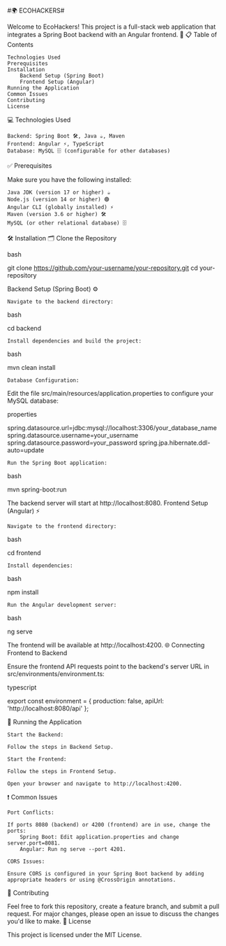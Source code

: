 #🌍 ECOHACKERS#

Welcome to EcoHackers! This project is a full-stack web application that integrates a Spring Boot backend with an Angular frontend. 🚀
📋 Table of Contents

    Technologies Used
    Prerequisites
    Installation
        Backend Setup (Spring Boot)
        Frontend Setup (Angular)
    Running the Application
    Common Issues
    Contributing
    License

💻 Technologies Used

    Backend: Spring Boot 🛠️, Java ☕, Maven
    Frontend: Angular ⚡, TypeScript
    Database: MySQL 🗄️ (configurable for other databases)

✅ Prerequisites

Make sure you have the following installed:

    Java JDK (version 17 or higher) ☕
    Node.js (version 14 or higher) 🟢
    Angular CLI (globally installed) ⚡
    Maven (version 3.6 or higher) 🛠️
    MySQL (or other relational database) 🗄️

🛠️ Installation
🗂️ Clone the Repository

bash

git clone https://github.com/your-username/your-repository.git
cd your-repository

Backend Setup (Spring Boot) ⚙️

    Navigate to the backend directory:

bash

cd backend

    Install dependencies and build the project:

bash

mvn clean install

    Database Configuration:

Edit the file src/main/resources/application.properties to configure your MySQL database:

properties

spring.datasource.url=jdbc:mysql://localhost:3306/your_database_name
spring.datasource.username=your_username
spring.datasource.password=your_password
spring.jpa.hibernate.ddl-auto=update

    Run the Spring Boot application:

bash

mvn spring-boot:run

The backend server will start at http://localhost:8080.
Frontend Setup (Angular) ⚡

    Navigate to the frontend directory:

bash

cd frontend

    Install dependencies:

bash

npm install

    Run the Angular development server:

bash

ng serve

The frontend will be available at http://localhost:4200.
🌐 Connecting Frontend to Backend

Ensure the frontend API requests point to the backend's server URL in src/environments/environment.ts:

typescript

export const environment = {
  production: false,
  apiUrl: 'http://localhost:8080/api'
};

🚀 Running the Application

    Start the Backend:

    Follow the steps in Backend Setup.

    Start the Frontend:

    Follow the steps in Frontend Setup.

    Open your browser and navigate to http://localhost:4200.

❗ Common Issues

    Port Conflicts:

    If ports 8080 (backend) or 4200 (frontend) are in use, change the ports:
        Spring Boot: Edit application.properties and change server.port=8081.
        Angular: Run ng serve --port 4201.

    CORS Issues:

    Ensure CORS is configured in your Spring Boot backend by adding appropriate headers or using @CrossOrigin annotations.

🤝 Contributing

Feel free to fork this repository, create a feature branch, and submit a pull request. For major changes, please open an issue to discuss the changes you'd like to make.
📜 License

This project is licensed under the MIT License.